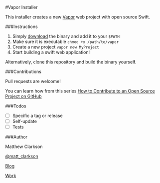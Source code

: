 #Vapor Installer

This installer creates a new [Vapor](https://github.com/qutheory/vapor) web project with open source Swift.

###Instructions

1. Simply [download](https://github.com/mpclarkson/vapor-installer/raw/master/vapor) the binary and add it to your `$PATH`
2. Make sure it is executable `chmod +x /path/to/vapor`
2. Create a new project `vapor new MyProject`
3. Start building a swift web application!

Alternatively, clone this repository and build the binary yourself.

###Contributions

Pull requests are welcome!

You can learn how from this series [How to Contribute to an Open Source Project on GitHub](https://egghead.io/series/how-to-contribute-to-an-open-source-project-on-github)

###Todos

- [ ] Specific a tag or release
- [ ] Self-update
- [ ] Tests

###Author

Matthew Clarkson

[@matt_clarkson](https://twitter.com/matt_clarkson)

[Blog](https://mpclarkson.github.io)

[Work](https://hilenium.com)
